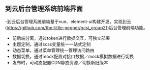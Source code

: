 ## 到云后台管理系统前端界面
-到云后台管理系统前端基于vue、element-ui构建开发，实现到云(https://github.com/the-little-pepper/gcsj_group21)后台管理前端功能。
- 前后端分离，通过token进行数据交互，可独立部署
- 主题定制，通过scss变量统一一站式定制
- 动态菜单，通过菜单管理统一管理访问路由
- 数据切换，通过mock配置对接口数据／mock模拟数据进行切换
- 发布时，可动态配置CDN静态资源／切换新旧版本
